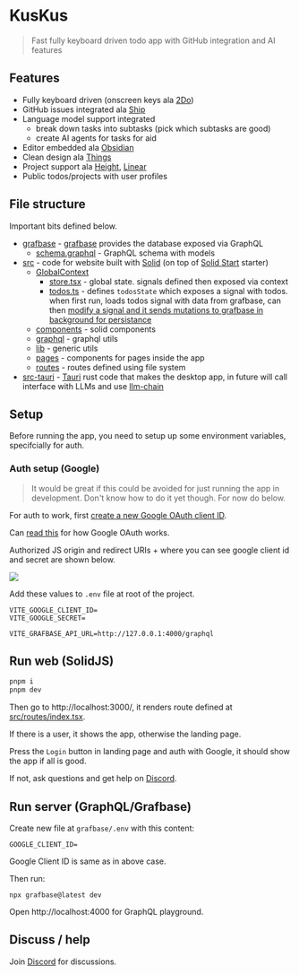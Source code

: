 # KusKus

> Fast fully keyboard driven todo app with GitHub integration and AI features

## Features

- Fully keyboard driven (onscreen keys ala [2Do](https://www.2doapp.com/))
- GitHub issues integrated ala [Ship](https://www.realartists.com/blog/ship-20.html)
- Language model support integrated
  - break down tasks into subtasks (pick which subtasks are good)
  - create AI agents for tasks for aid
- Editor embedded ala [Obsidian](https://obsidian.md/)
- Clean design ala [Things](https://culturedcode.com/things/)
- Project support ala [Height](https://height.app/), [Linear](https://linear.app/)
- Public todos/projects with user profiles

## File structure

Important bits defined below.

- [grafbase](grafbase) - [grafbase](https://grafbase.com/) provides the database exposed via GraphQL
  - [schema.graphql](grafbase/schema.graphql) - GraphQL schema with models
- [src](src) - code for website built with [Solid](https://www.solidjs.com/) (on top of [Solid Start](https://github.com/solidjs/solid-start) starter)
  - [GlobalContext](src/GlobalContext)
    - [store.tsx](src/GlobalContext/store.tsx) - global state. signals defined then exposed via context
    - [todos.ts](src/GlobalContext/todos.ts) - defines `todosState` which exposes a signal with todos. when first run, loads todos signal with data from grafbase, can then [modify a signal and it sends mutations to grafbase in background for persistance](https://twitter.com/nikitavoloboev/status/1651358480526106624)
  - [components](src/components) - solid components
  - [graphql](src/graphql) - graphql utils
  - [lib](src/lib) - generic utils
  - [pages](src/pages) - components for pages inside the app
  - [routes](src/routes) - routes defined using file system
- [src-tauri](src-tauri) - [Tauri](https://tauri.app) rust code that makes the desktop app, in future will call interface with LLMs and use [llm-chain](https://github.com/sobelio/llm-chain)

## Setup

Before running the app, you need to setup up some environment variables, specifcially for auth.

### Auth setup (Google)

> It would be great if this could be avoided for just running the app in development. Don't know how to do it yet though. For now do below.

For auth to work, first [create a new Google OAuth client ID](https://console.cloud.google.com/apis/credentials/oauthclient).

Can [read this](https://developers.google.com/identity/protocols/oauth2) for how Google OAuth works.

Authorized JS origin and redirect URIs + where you can see google client id and secret are shown below.

![](https://images.nikiv.dev/kuskus-oauth-settings.png)

Add these values to `.env` file at root of the project.

```
VITE_GOOGLE_CLIENT_ID=
VITE_GOOGLE_SECRET=

VITE_GRAFBASE_API_URL=http://127.0.0.1:4000/graphql
```

## Run web (SolidJS)

```bash
pnpm i
pnpm dev
```

Then go to http://localhost:3000/, it renders route defined at [src/routes/index.tsx](src/routes/index.tsx).

If there is a user, it shows the app, otherwise the landing page.

Press the `Login` button in landing page and auth with Google, it should show the app if all is good.

If not, ask questions and get help on [Discord](https://discord.gg/f8YHjyrX3h).

## Run server (GraphQL/Grafbase)

Create new file at `grafbase/.env` with this content:

```
GOOGLE_CLIENT_ID=
```

Google Client ID is same as in above case.

Then run:

```
npx grafbase@latest dev
```

Open http://localhost:4000 for GraphQL playground.

<!-- ## Deploy

TODO: see how Tauri apps get built

TODO: deploy website + assets on cloud provider -->

## Discuss / help

Join [Discord](https://discord.gg/f8YHjyrX3h) for discussions.
